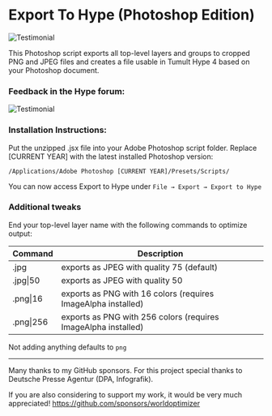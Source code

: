 # Export To Hype (Photoshop Edition)

![Testimonial](https://playground.maxziebell.de/Hype/ExportToHype/ExportToHypePhotoshop.jpg)

This Photoshop script exports all top-level layers and groups to cropped PNG and JPEG files and creates a file usable in Tumult Hype 4 based on your Photoshop document.

### Feedback in the Hype forum:

![Testimonial](https://playground.maxziebell.de/Hype/ExportToHype/testimonial.png)

### Installation Instructions:

Put the unzipped .jsx file into your Adobe Photoshop script folder. Replace [CURRENT YEAR] with the latest installed Photoshop version:

```
/Applications/Adobe Photoshop [CURRENT YEAR]/Presets/Scripts/
```

You can now access Export to Hype under `File → Export → Export to Hype`

### Additional tweaks

End your top-level layer name with the following commands to optimize output:

| Command   | Description                                                    |
|-----------|----------------------------------------------------------------|
| .jpg      | exports as JPEG with quality 75 (default)                      |
| .jpg\|50  | exports as JPEG with quality 50                                |
| .png\|16  | exports as PNG with 16 colors (requires ImageAlpha installed)  |
| .png\|256 | exports as PNG with 256 colors (requires ImageAlpha installed) |

Not adding anything defaults to `png`

---

Many thanks to my GitHub sponsors. For this project special thanks to Deutsche Presse Agentur (DPA, Infografik).

If you are also considering to support my work, it would be very much appreciated!
https://github.com/sponsors/worldoptimizer
